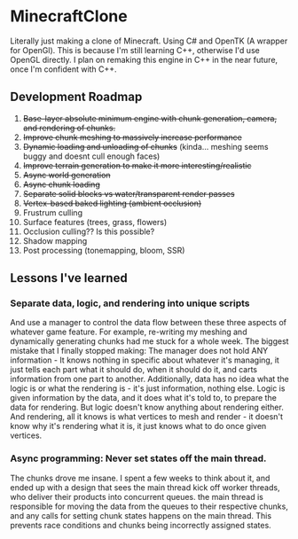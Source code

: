 # MinecraftClone
Literally just making a clone of Minecraft. Using C# and OpenTK (A wrapper for OpenGl). This is because I'm still learning C++, otherwise I'd use OpenGL directly. I plan on remaking this engine in C++ in the near future, once I'm confident with C++. 
## Development Roadmap
1. ~~Base-layer absolute minimum engine with chunk generation, camera, and rendering of chunks.~~
2. ~~Improve chunk meshing to massively increase performance~~
3. ~~Dynamic loading and unloading of chunks~~ (kinda... meshing seems buggy and doesnt cull enough faces)
4. ~~Improve terrain generation to make it more interesting/realistic~~
5. ~~Async world generation~~
6. ~~Async chunk loading~~
7. ~~Separate solid blocks vs water/transparent render passes~~
8. ~~Vertex-based baked lighting (ambient occlusion)~~
9. Frustrum culling
10. Surface features (trees, grass, flowers)
11. Occlusion culling?? Is this possible?
12. Shadow mapping
13. Post processing (tonemapping, bloom, SSR)

## Lessons I've learned
### Separate data, logic, and rendering into unique scripts
And use a manager to control the data flow between these three aspects of whatever game feature. For example, re-writing my meshing and dynamically generating chunks had me stuck for a whole week. The biggest mistake that I finally stopped making: The manager does not hold ANY information - It knows nothing in specific about whatever it's managing, it just tells each part what it should do, when it should do it, and carts information from one part to another. Additionally, data has no idea what the logic is or what the rendering is - it's just information, nothing else. Logic is given information by the data, and it does what it's told to, to prepare the data for rendering. But logic doesn't know anything about rendering either. And rendering, all it knows is what vertices to mesh and render - it doesn't know why it's rendering what it is, it just knows what to do once given vertices.
### Async programming: Never set states off the main thread.
The chunks drove me insane. I spent a few weeks to think about it, and ended up with a design that sees the main thread kick off worker threads, who deliver their products into concurrent queues. the main thread is responsible for moving the data from the queues to their respective chunks, and any calls for setting chunk states happens on the main thread. This prevents race conditions and chunks being incorrectly assigned states. 
